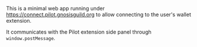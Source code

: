 This is a minimal web app running under https://connect.pilot.gnosisguild.org to allow connecting to the user's wallet extension.

It communicates with the Pilot extension side panel through `window.postMessage`.
